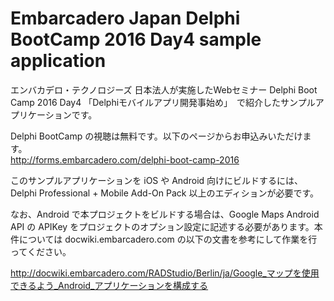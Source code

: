 # Embarcadero Japan Delphi BootCamp 2016 Day4 sample application

エンバカデロ・テクノロジーズ 日本法人が実施したWebセミナー Delphi Boot Camp 2016 Day4 「Delphiモバイルアプリ開発事始め」　で紹介したサンプルアプリケーションです。

Delphi BootCamp の視聴は無料です。以下のページからお申込みいただけます。  
<http://forms.embarcadero.com/delphi-boot-camp-2016>

このサンプルアプリケーションを iOS や Android 向けにビルドするには、Delphi Professional + Mobile Add-On Pack 以上のエディションが必要です。

なお、Android で本プロジェクトをビルドする場合は、Google Maps Android API の APIKey をプロジェクトのオプション設定に記述する必要があります。本件については docwiki.embarcadero.com の以下の文書を参考にして作業を行ってください。

<http://docwiki.embarcadero.com/RADStudio/Berlin/ja/Google_マップを使用できるよう_Android_アプリケーションを構成する>